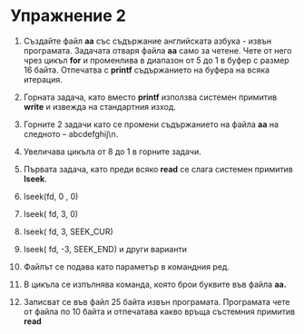 
# Упражнение 2

1.  Създайте файл **aa**  със съдържание английската азбука - извън програмата. Задачата отваря файла **aa** само за четене. Чете от него чрез цикъл **for** и  променлива в диапазон от 5 до 1 в буфер с размер 16 байта. Отпечатва с **printf**  съдържанието на буфера на всяка итерация.
    

  

2.  Горната задача, като вместо **printf**  използва системен примитив **write**  и извежда на стандартния изход.
    

  

3.  Горните 2 задачи като се промени съдържанието на файла **aa**  на следното – abcdefghij\n.
    

  

4.  Увеличава цикъла от 8 до 1 в горните задачи.
    

  

5.  Първата задача, като преди всяко **read** се слага системен примитив **lseek**.
    

1.  lseek(fd, 0 , 0)
    
2.  lseek( fd, 3, 0)
    
3.  lseek( fd, 3, SEEK_CUR)
    
4.  lseek( fd, -3, SEEK_END) и други варианти
    

  

6.  Файлът се подава като параметър в командния ред.
    

  

7.  В цикъла се изпълнява команда, която брои буквите във файла **aa.**
    

  

8.  Записват се във файл 25 байта  извън програмата. Програмата чете от файла по 10 байта и отпечатава какво връща състемния примитив **read**
    

